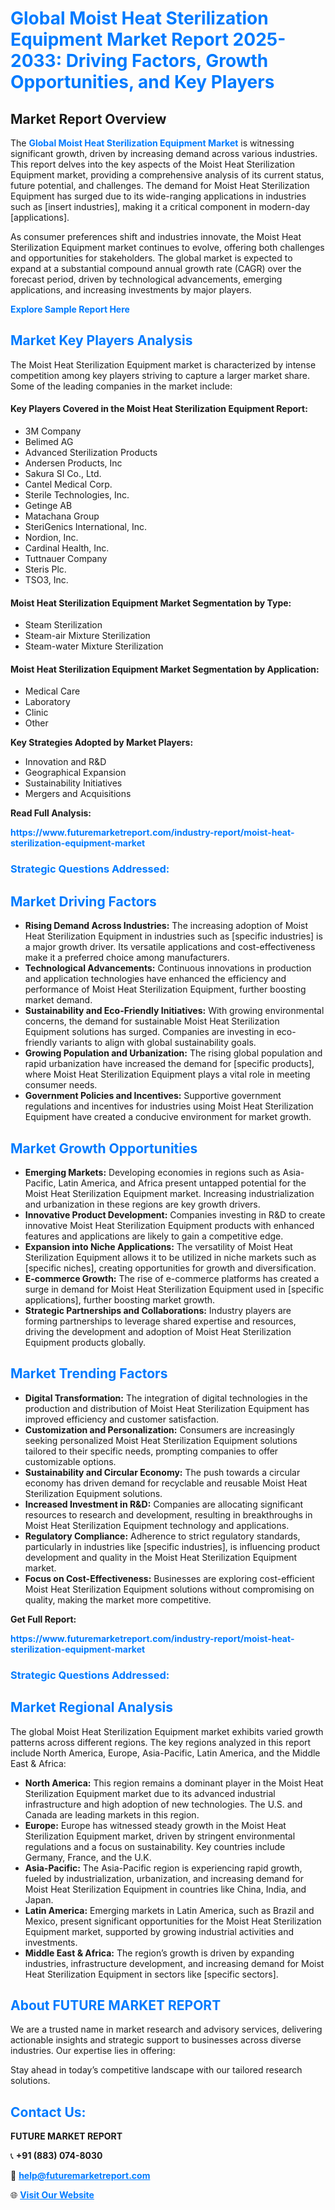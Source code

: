 <h1 style="color: #007BFF;">Global Moist Heat Sterilization Equipment Market Report 2025-2033: Driving Factors, Growth Opportunities, and Key Players</h1>

<section id="overview">
<h2>Market Report Overview</h2>
<p>The <a href="https://www.futuremarketreport.com/industry-report/moist-heat-sterilization-equipment-market" style="color: #007BFF; text-decoration: none;"><strong>Global Moist Heat Sterilization Equipment Market</strong></a> is witnessing significant growth, driven by increasing demand across various industries. This report delves into the key aspects of the Moist Heat Sterilization Equipment market, providing a comprehensive analysis of its current status, future potential, and challenges. The demand for Moist Heat Sterilization Equipment has surged due to its wide-ranging applications in industries such as [insert industries], making it a critical component in modern-day [applications].</p>
<p>As consumer preferences shift and industries innovate, the Moist Heat Sterilization Equipment market continues to evolve, offering both challenges and opportunities for stakeholders. The global market is expected to expand at a substantial compound annual growth rate (CAGR) over the forecast period, driven by technological advancements, emerging applications, and increasing investments by major players.</p>
</section>

<section id="overview">
<p><a href="https://www.futuremarketreport.com/request-sample/reportId=58339" style="color: #007BFF; text-decoration: none;"><strong>Explore Sample Report Here</strong></a></p>
</section>

<section id="key-players">
<h2 style="color: #007BFF;">Market Key Players Analysis</h2>
<p>The Moist Heat Sterilization Equipment market is characterized by intense competition among key players striving to capture a larger market share. Some of the leading companies in the market include:</p>
<h4>Key Players Covered in the Moist Heat Sterilization Equipment Report:</h4>
<ul><li>3M Company</li><li>Belimed AG</li><li>Advanced Sterilization Products</li><li>Andersen Products, Inc</li><li>Sakura SI Co., Ltd.</li><li>Cantel Medical Corp.</li><li>Sterile Technologies, Inc.</li><li>Getinge AB</li><li>Matachana Group</li><li>SteriGenics International, Inc.</li><li>Nordion, Inc.</li><li>Cardinal Health, Inc.</li><li>Tuttnauer Company</li><li>Steris Plc.</li><li>TSO3, Inc.</li></ul>
<h4>Moist Heat Sterilization Equipment Market Segmentation by Type:</h4>
<ul><li>Steam Sterilization</li><li>Steam-air Mixture Sterilization</li><li>Steam-water Mixture Sterilization</li></ul>

<h4>Moist Heat Sterilization Equipment Market Segmentation by Application:</h4>
<ul><li>Medical Care</li><li>Laboratory</li><li>Clinic</li><li>Other</li></ul>
<p><strong>Key Strategies Adopted by Market Players:</strong></p>
<ul>
<li>Innovation and R&D</li>
<li>Geographical Expansion</li>
<li>Sustainability Initiatives</li>
<li>Mergers and Acquisitions</li>
</ul>
</section>

<section>
<p><strong>Read Full Analysis: </strong></p><a href="https://www.futuremarketreport.com/industry-report/moist-heat-sterilization-equipment-market" style="color: #007BFF; text-decoration: none;"><strong>https://www.futuremarketreport.com/industry-report/moist-heat-sterilization-equipment-market</strong></a>
<h3 style="color: #007BFF;">Strategic Questions Addressed:</h3>
</section>

<section id="driving-factors">
<h2 style="color: #007BFF;">Market Driving Factors</h2>
<ul>
<li><strong>Rising Demand Across Industries:</strong> The increasing adoption of Moist Heat Sterilization Equipment in industries such as [specific industries] is a major growth driver. Its versatile applications and cost-effectiveness make it a preferred choice among manufacturers.</li>
<li><strong>Technological Advancements:</strong> Continuous innovations in production and application technologies have enhanced the efficiency and performance of Moist Heat Sterilization Equipment, further boosting market demand.</li>
<li><strong>Sustainability and Eco-Friendly Initiatives:</strong> With growing environmental concerns, the demand for sustainable Moist Heat Sterilization Equipment solutions has surged. Companies are investing in eco-friendly variants to align with global sustainability goals.</li>
<li><strong>Growing Population and Urbanization:</strong> The rising global population and rapid urbanization have increased the demand for [specific products], where Moist Heat Sterilization Equipment plays a vital role in meeting consumer needs.</li>
<li><strong>Government Policies and Incentives:</strong> Supportive government regulations and incentives for industries using Moist Heat Sterilization Equipment have created a conducive environment for market growth.</li>
</ul>
</section>

<section id="growth-opportunities">
<h2 style="color: #007BFF;">Market Growth Opportunities</h2>
<ul>
<li><strong>Emerging Markets:</strong> Developing economies in regions such as Asia-Pacific, Latin America, and Africa present untapped potential for the Moist Heat Sterilization Equipment market. Increasing industrialization and urbanization in these regions are key growth drivers.</li>
<li><strong>Innovative Product Development:</strong> Companies investing in R&D to create innovative Moist Heat Sterilization Equipment products with enhanced features and applications are likely to gain a competitive edge.</li>
<li><strong>Expansion into Niche Applications:</strong> The versatility of Moist Heat Sterilization Equipment allows it to be utilized in niche markets such as [specific niches], creating opportunities for growth and diversification.</li>
<li><strong>E-commerce Growth:</strong> The rise of e-commerce platforms has created a surge in demand for Moist Heat Sterilization Equipment used in [specific applications], further boosting market growth.</li>
<li><strong>Strategic Partnerships and Collaborations:</strong> Industry players are forming partnerships to leverage shared expertise and resources, driving the development and adoption of Moist Heat Sterilization Equipment products globally.</li>
</ul>
</section>

<section id="trending-factors">
<h2 style="color: #007BFF;">Market Trending Factors</h2>
<ul>
<li><strong>Digital Transformation:</strong> The integration of digital technologies in the production and distribution of Moist Heat Sterilization Equipment has improved efficiency and customer satisfaction.</li>
<li><strong>Customization and Personalization:</strong> Consumers are increasingly seeking personalized Moist Heat Sterilization Equipment solutions tailored to their specific needs, prompting companies to offer customizable options.</li>
<li><strong>Sustainability and Circular Economy:</strong> The push towards a circular economy has driven demand for recyclable and reusable Moist Heat Sterilization Equipment solutions.</li>
<li><strong>Increased Investment in R&D:</strong> Companies are allocating significant resources to research and development, resulting in breakthroughs in Moist Heat Sterilization Equipment technology and applications.</li>
<li><strong>Regulatory Compliance:</strong> Adherence to strict regulatory standards, particularly in industries like [specific industries], is influencing product development and quality in the Moist Heat Sterilization Equipment market.</li>
<li><strong>Focus on Cost-Effectiveness:</strong> Businesses are exploring cost-efficient Moist Heat Sterilization Equipment solutions without compromising on quality, making the market more competitive.</li>
</ul>
</section>

<section>
<p><strong>Get Full Report: </strong></p><a href="https://www.futuremarketreport.com/industry-report/moist-heat-sterilization-equipment-market" style="color: #007BFF; text-decoration: none;"><strong>https://www.futuremarketreport.com/industry-report/moist-heat-sterilization-equipment-market</strong></a>
<h3 style="color: #007BFF;">Strategic Questions Addressed:</h3>
</section>


<section id="regional-analysis">
<h2 style="color: #007BFF;">Market Regional Analysis</h2>
<p>The global Moist Heat Sterilization Equipment market exhibits varied growth patterns across different regions. The key regions analyzed in this report include North America, Europe, Asia-Pacific, Latin America, and the Middle East & Africa:</p>
<ul>
<li><strong>North America:</strong> This region remains a dominant player in the Moist Heat Sterilization Equipment market due to its advanced industrial infrastructure and high adoption of new technologies. The U.S. and Canada are leading markets in this region.</li>
<li><strong>Europe:</strong> Europe has witnessed steady growth in the Moist Heat Sterilization Equipment market, driven by stringent environmental regulations and a focus on sustainability. Key countries include Germany, France, and the U.K.</li>
<li><strong>Asia-Pacific:</strong> The Asia-Pacific region is experiencing rapid growth, fueled by industrialization, urbanization, and increasing demand for Moist Heat Sterilization Equipment in countries like China, India, and Japan.</li>
<li><strong>Latin America:</strong> Emerging markets in Latin America, such as Brazil and Mexico, present significant opportunities for the Moist Heat Sterilization Equipment market, supported by growing industrial activities and investments.</li>
<li><strong>Middle East & Africa:</strong> The region’s growth is driven by expanding industries, infrastructure development, and increasing demand for Moist Heat Sterilization Equipment in sectors like [specific sectors].</li>
</ul>
</section>

<footer>
<h2 style="color: #007BFF;">About FUTURE MARKET REPORT</h2>
<p>We are a trusted name in market research and advisory services, delivering actionable insights and strategic support to businesses across diverse industries. Our expertise lies in offering:</p>

<p>Stay ahead in today’s competitive landscape with our tailored research solutions.</p>

<h2 style="color: #007BFF;">Contact Us:</h2>
<p><strong>FUTURE MARKET REPORT</strong></p>
<p>📞 <strong>+91 (883) 074-8030</strong></p>
<p>📧 <strong><a href="mailto:help@futuremarketreport.com" style="color: #007BFF;">help@futuremarketreport.com</a></strong></p>
<p>🌐 <strong><a href="https://www.futuremarketreport.com/" style="color: #007BFF;">Visit Our Website</a></strong></p>
</footer>